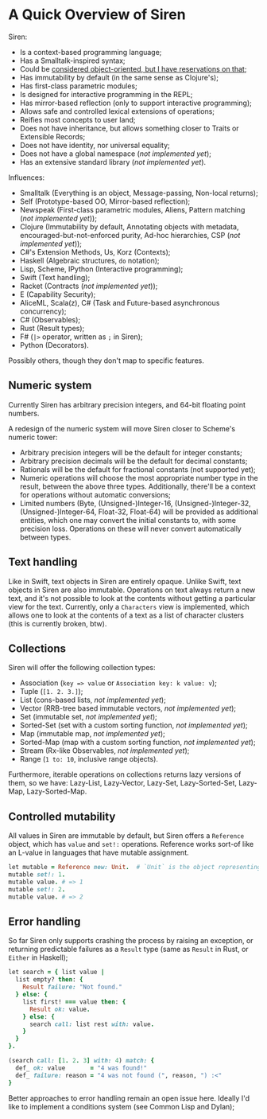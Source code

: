A Quick Overview of Siren
=========================

Siren:

- Is a context-based programming language;
- Has a Smalltalk-inspired syntax;
- Could be [considered object-oriented, but I have reservations on that](notes/faq.md);
- Has immutability by default (in the same sense as Clojure's);
- Has first-class parametric modules;
- Is designed for interactive programming in the REPL;
- Has mirror-based reflection (only to support interactive programming);
- Allows safe and controlled lexical extensions of operations;
- Reifies most concepts to user land;
- Does not have inheritance, but allows something closer to Traits or Extensible Records;
- Does not have identity, nor universal equality;
- Does not have a global namespace (*not implemented yet*);
- Has an extensive standard library (*not implemented yet*).


Influences:

- Smalltalk (Everything is an object, Message-passing, Non-local returns);
- Self (Prototype-based OO, Mirror-based reflection);
- Newspeak (First-class parametric modules, Aliens, Pattern matching (*not implemented yet*));
- Clojure (Immutability by default, Annotating objects with metadata, encouraged-but-not-enforced purity, Ad-hoc hierarchies, CSP (*not implemented yet*));
- C#'s Extension Methods, Us, Korz (Contexts);
- Haskell (Algebraic structures, `do` notation);
- Lisp, Scheme, IPython (Interactive programming);
- Swift (Text handling);
- Racket (Contracts (*not implemented yet*));
- E (Capability Security);
- AliceML, Scala(z), C# (Task and Future-based asynchronous concurrency);
- C# (Observables);
- Rust (Result types);
- F# (`|>` operator, written as `;` in Siren);
- Python (Decorators).

Possibly others, though they don't map to specific features.


## Numeric system

Currently Siren has arbitrary precision integers, and 64-bit floating point numbers.

A redesign of the numeric system will move Siren closer to Scheme's numeric tower:

- Arbitrary precision integers will be the default for integer constants;
- Arbitrary precision decimals will be the default for decimal constants;
- Rationals will be the default for fractional constants (not supported yet);
- Numeric operations will choose the most appropriate number type in the result, between the above three types. Additionally, there'll be a context for operations without automatic conversions;
- Limited numbers (Byte, (Unsigned-)Integer-16, (Unsigned-)Integer-32, (Unsigned-)Integer-64, Float-32, Float-64) will be provided as additional entities, which one may convert the initial constants to, with some precision loss. Operations on these will never convert automatically between types.


## Text handling

Like in Swift, text objects in Siren are entirely opaque. Unlike Swift, text objects in Siren are also immutable. Operations on text always return a new text, and it's not possible to look at the contents without getting a particular view for the text. Currently, only a `Characters` view is implemented, which allows one to look at the contents of a text as a list of character clusters (this is currently broken, btw).


## Collections

Siren will offer the following collection types:

- Association (`key => value` or `Association key: k value: v`);
- Tuple (`[1. 2. 3.]`);
- List (cons-based lists, *not implemented yet*);
- Vector (RRB-tree based immutable vectors, *not implemented yet*);
- Set (immutable set, *not implemented yet*);
- Sorted-Set (set with a custom sorting function, *not implemented yet*);
- Map (immutable map, *not implemented yet*);
- Sorted-Map (map with a custom sorting function, *not implemented yet*);
- Stream (Rx-like Observables, *not implemented yet*);
- Range (`1 to: 10`, inclusive range objects).

Furthermore, iterable operations on collections returns lazy versions of them, so we have: Lazy-List, Lazy-Vector, Lazy-Set, Lazy-Sorted-Set, Lazy-Map, Lazy-Sorted-Map.


## Controlled mutability

All values in Siren are immutable by default, but Siren offers a `Reference` object, which has `value` and `set!:` operations. Reference works sort-of like an L-value in languages that have mutable assignment.

```rb
let mutable = Reference new: Unit.  # `Unit` is the object representing "no value"
mutable set!: 1.
mutable value. # => 1
mutable set!: 2.
mutable value. # => 2
```


## Error handling

So far Siren only supports crashing the process by raising an exception, or returning predictable failures as a `Result` type (same as `Result` in Rust, or `Either` in Haskell);

```rb
let search = { list value |
  list empty? then: {
    Result failure: "Not found."
  } else: {
    list first! === value then: {
      Result ok: value.
    } else: {
      search call: list rest with: value.
    }
  }
}.

(search call: [1. 2. 3] with: 4) match: {
  def_ ok: value       = "4 was found!"
  def_ failure: reason = "4 was not found (", reason, ") :<"
}
```

Better approaches to error handling remain an open issue here. Ideally I'd like to implement a conditions system (see Common Lisp and Dylan);



